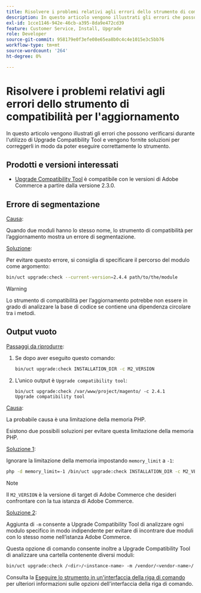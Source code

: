 ```yaml
---
title: Risolvere i problemi relativi agli errori dello strumento di compatibilità per l'aggiornamento
description: In questo articolo vengono illustrati gli errori che possono verificarsi durante l'utilizzo di Upgrade Compatibility Tool e vengono fornite soluzioni per correggerli in modo da poter eseguire correttamente lo strumento.
exl-id: 1cce1146-942e-46cb-a395-8da9e472cd39
feature: Customer Service, Install, Upgrade
role: Developer
source-git-commit: 958179e0f3efe08e65ea8b0c4c4e1015e3c5bb76
workflow-type: tm+mt
source-wordcount: '264'
ht-degree: 0%

---
```


# Risolvere i problemi relativi agli errori dello strumento di compatibilità per l&#39;aggiornamento

In questo articolo vengono illustrati gli errori che possono verificarsi durante l&#39;utilizzo di Upgrade Compatibility Tool e vengono fornite soluzioni per correggerli in modo da poter eseguire correttamente lo strumento.

## Prodotti e versioni interessati

* [Upgrade Compatibility Tool](https://experienceleague.adobe.com/docs/commerce-operations/upgrade-guide/upgrade-compatibility-tool/overview.html) è compatibile con le versioni di Adobe Commerce a partire dalla versione 2.3.0.

## Errore di segmentazione

<u>Causa</u>:

Quando due moduli hanno lo stesso nome, lo strumento di compatibilità per l’aggiornamento mostra un errore di segmentazione.

<u>Soluzione</u>:

Per evitare questo errore, si consiglia di specificare il percorso del modulo come argomento:

```bash
bin/uct upgrade:check --current-version=2.4.4 path/to/the/module
```

>[!WARNING]
>
> Lo strumento di compatibilità per l’aggiornamento potrebbe non essere in grado di analizzare la base di codice se contiene una dipendenza circolare tra i metodi.

## Output vuoto

<u>Passaggi da riprodurre</u>:

1. Se dopo aver eseguito questo comando:

   ```bash
   bin/uct upgrade:check INSTALLATION_DIR -c M2_VERSION
   ```

1. L’unico output è `Upgrade compatibility tool`:

   ```terminal
   bin/uct upgrade:check /var/www/project/magento/ -c 2.4.1
   Upgrade compatibility tool
   ```

<u>Causa</u>:

La probabile causa è una limitazione della memoria PHP.

Esistono due possibili soluzioni per evitare questa limitazione della memoria PHP.

<u>Soluzione 1</u>:

Ignorare la limitazione della memoria impostando `memory_limit` a `-1`:

```bash
php -d memory_limit=-1 /bin/uct upgrade:check INSTALLATION_DIR -c M2_VERSION
```

>[!NOTE]
>
> Il `M2_VERSION` è la versione di target di Adobe Commerce che desideri confrontare con la tua istanza di Adobe Commerce.

<u>Soluzione 2</u>:

Aggiunta di `-m` consente a Upgrade Compatibility Tool di analizzare ogni modulo specifico in modo indipendente per evitare di incontrare due moduli con lo stesso nome nell’istanza Adobe Commerce.

Questa opzione di comando consente inoltre a Upgrade Compatibility Tool di analizzare una cartella contenente diversi moduli:

```bash
bin/uct upgrade:check /<dir>/<instance-name> -m /vendor/<vendor-name>/
```

Consulta la [Eseguire lo strumento in un&#39;interfaccia della riga di comando](https://experienceleague.adobe.com/docs/commerce-operations/upgrade-guide/upgrade-compatibility-tool/use-upgrade-compatibility-tool/run.html) per ulteriori informazioni sulle opzioni dell&#39;interfaccia della riga di comando.
